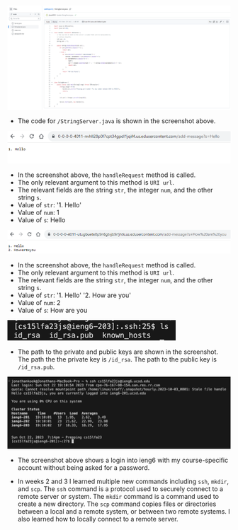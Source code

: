 ![Image](LR2SS3.png)
* The code for `/StringServer.java` is shown in the screenshot above.

![Image](LR2SS1.png)
* In the screenshot above, the `handleRequest` method is called.
* The only relevant argument to this method is `URI url`.
* The relevant fields are the string `str`, the integer `num`, and the other string `s`. 
* Value of `str`: '1. Hello'
* Value of `num`: 1
* Value of `s`: Hello

![Image](LR2SS2.png)
* In the screenshot above, the `handleRequest` method is called.
* The only relevant argument to this method is `URI url`.
* The relevant fields are the string `str`, the integer `num`, and the other string `s`. 
* Value of `str`:
'1. Hello'
'2. How are you'
* Value of `num`: 2
* Value of `s`: How are you


![Image](LR2SS4.png)
* The path to the private and public keys are shown in the screenshot. The path the the private key is `/id_rsa`. The path to the public key is `/id_rsa.pub`.

![Image](LR2SS5.png)
* The screenshot above shows a login into ieng6 with my course-specific account without being asked for a password.

* In weeks 2 and 3 I learned multiple new commands including `ssh`, `mkdir`, and `scp`. The `ssh` command is a protocol used to securely connect to a remote server or system. The `mkdir` command is a command used to create a new directory. The `scp` command copies files or directories between a local and a remote system, or between two remote systems. I also learned how to locally connect to a remote server.

